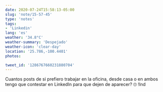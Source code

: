 ```yaml
---
date: 2020-07-24T15:58:13-05:00
slug: 'note/15-57-45'
type: 'notes'
tags:
- 'Linkedin'
lang: 'es'
weather: '34.8°C'
weather-summary: 'Despejado'
weather-icon: 'clear-day'
location: '25.786,-100.4401'
photos:

tweet_id: '1286767660231880704'
---
```

Cuantos posts de si prefiero trabajar en la oficina, desde casa o en ambos tengo que contestar en LinkedIn para que dejen de aparecer? 🙄 !lnd 